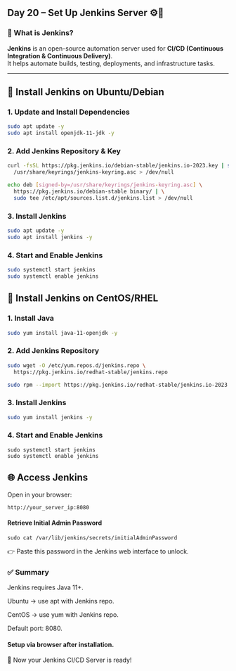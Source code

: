 ## Day 20 – Set Up Jenkins Server ⚙️🤖

### 🔎 What is Jenkins?
**Jenkins** is an open-source automation server used for **CI/CD (Continuous Integration & Continuous Delivery)**.  
It helps automate builds, testing, deployments, and infrastructure tasks.

---

## 🐧 Install Jenkins on Ubuntu/Debian

### 1. Update and Install Dependencies
```bash
sudo apt update -y
sudo apt install openjdk-11-jdk -y
```
### 2. Add Jenkins Repository & Key
```bash
curl -fsSL https://pkg.jenkins.io/debian-stable/jenkins.io-2023.key | sudo tee \
  /usr/share/keyrings/jenkins-keyring.asc > /dev/null

echo deb [signed-by=/usr/share/keyrings/jenkins-keyring.asc] \
  https://pkg.jenkins.io/debian-stable binary/ | \
  sudo tee /etc/apt/sources.list.d/jenkins.list > /dev/null
```
### 3. Install Jenkins
```bash
sudo apt update -y
sudo apt install jenkins -y
```
### 4. Start and Enable Jenkins
```bash
sudo systemctl start jenkins
sudo systemctl enable jenkins
```
## 🐧 Install Jenkins on CentOS/RHEL

### 1. Install Java
```bash
sudo yum install java-11-openjdk -y
```
### 2. Add Jenkins Repository
```bash
sudo wget -O /etc/yum.repos.d/jenkins.repo \
  https://pkg.jenkins.io/redhat-stable/jenkins.repo

sudo rpm --import https://pkg.jenkins.io/redhat-stable/jenkins.io-2023.key
```
### 3. Install Jenkins
```bash
sudo yum install jenkins -y
```
### 4. Start and Enable Jenkins
```
sudo systemctl start jenkins
sudo systemctl enable jenkins
```
## 🌐 Access Jenkins

Open in your browser:
```
http://your_server_ip:8080
```
#### Retrieve Initial Admin Password
```
sudo cat /var/lib/jenkins/secrets/initialAdminPassword
```

👉 Paste this password in the Jenkins web interface to unlock.

### ✅ Summary

Jenkins requires Java 11+.

Ubuntu → use apt with Jenkins repo.

CentOS → use yum with Jenkins repo.

Default port: 8080.

#### Setup via browser after installation.

🚀 Now your Jenkins CI/CD Server is ready! 
